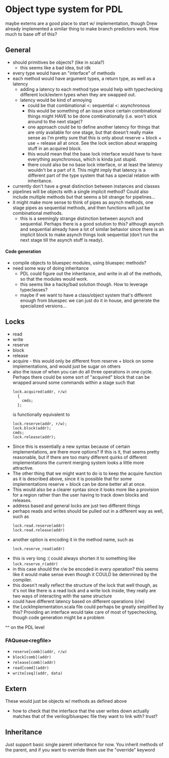 # Object type system for PDL

maybe externs are a good place to start w/ implementation, though Drew already
implemented a similar thing to make branch predictors work. How much to base off
of this?

## General
 - should primitives be objects? (like in scala?)
   + this seems like a bad idea, but idk
 - every type would have an "interface" of methods
 - each method would have argument types, a return type, as well as a latency
	 * adding a latency to each method type would help with typechecking
       different lock/extern types when they are swapped out.
	 * latency would be kind of annoying
		 - could be that combinational <: sequential <: asynchronous
		 - this would be something of an issue since certain combinational
           things might HAVE to be done combinationally (i.e. won't stick around
           to the next stage)? 
		 - one approach could be to define another latency for things that are
           only available for one stage, but that doesn't really make sense as
		   I'm pretty sure that this is only about reserve + block + use +
           release all at once. See the lock section about wrapping stuff in an
           acquired block.
		 - this would mean that the base lock interface would have to have
           everything asynchronous, which is kinda just stupid.
		 - there could also be no base lock interface, or at least the latency
           wouldn't be a part of it. This might imply that latency is a
           different part of the type system that has a special relation with
           inheritance.
 - currently don't have a great distinction between instances and classes
 - pipelines will be objects with a single implicit method? Could also include
   multiple methods but that seems a bit strange for pipelines...
 - it might make more sense to think of pipes as asynch methods, one stage pipes
   as sequential methods, and then functions will just be combinational
   methods.
    + this is a seemingly strange distinction between asynch and
      sequential. Perhaps there is a good solution to this? although asynch and
      sequential already have a lot of similar behavior since there is an
      implicit block to make asynch things look sequential (don't run the next
      stage till the asynch stuff is ready).

#### Code generation
 - compile objects to bluespec modules, using bluespec methods?
 - need some way of doing inheritance
   * PDL could figure out the inheritance, and write in all of the methods, so
     that the modules would work.
   * this seems like a hacky/bad solution though. How to leverage typeclasses?
   * maybe if we want to have a class/object system that's different enough from
     bluespec we can just do it in house, and generate the specialized
     versions...
 
## Locks
 - read
 - write
 - reserve
 - block
 - release
 - acquire - this would only be different from reserve + block on some
   implementations, and would just be sugar on others
 - also the issue of when you can do all three operations in one cycle. Perhaps
   there could be some sort of "acquired" block that can be wrapped around some
   commands within a stage such that
   ```
   lock.acquired(addr, r/w)
     {
	   cmds;
     };
   ```
   is functionally equivalent to
   ```
   lock.reserve(addr, r/w);
   lock.block(addr);
   cmds;
   lock.release(addr);
   ```
 - Since this is essentially a new syntax because of certain implementations,
   are there more options? If this is it, that seems pretty reasonable, but if
   there are too many different quirks of different implementations the current
   merging system looks a little more attractive.
 - The other thing that we might want to do is to keep the acquire function as
   it is described above, since it is possible that for some implementations
   reserve + block can be done better all at once.
 - This would also be a clearer syntax since it looks more like a provision for
   a region rather than the user having to track down blocks and releases.
 - address based and general locks are just two different things
 - perhaps reads and writes should be pulled out in a different way as well,
   such as
   ```
   lock.read.reserve(addr)
   lock.read.release(addr)
   ```
 - another option is encoding it in the method name, such as
   ```
   lock.reserve_read(addr)
   ```
 - this is very long :( could always shorten it to something like
   `lock.reserve_r(addr)`
 - in this case should the r/w be encoded in every operation? this seems like it
   would make sense even though it COULD be determined by the compiler.
 - this doesn't really reflect the structure of the lock that well though, as
   it's not like there is a read lock and a write lock inside, they really are
   two ways of interacting with the same structure
 - could have different latency based on different operations (r/w)
 - the LockImplementation.scala file could perhaps be greatly simplified by
   this? Providing an interface would take care of most of typechecking, though
   code generation might be a problem
 
 ^^ on the PDL level
   
### FAQueue&lt;regfile&gt;
 - `reserve[comb](addr, r/w)`
 - `block[comb](addr)`
 - `release[comb](addr)`
 - `read[comd](addr)`
 - `write[seq](addr, data)`
 
## Extern
These would just be objects w/ methods as defined above 

 + how to check that the interface that the user writes down actually matches
   that of the verilog/bluespec file they want to link with? trust?

## Inheritance
Just support basic single parent inheritance for now.
You inherit methods of the parent, and if you want to override them use the
"override" keyword
